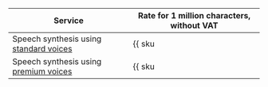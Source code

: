 | Service | Rate for 1 million characters, without VAT |
| ----- | ----- |
| Speech synthesis using [standard voices](../../speechkit/tts/voices.md#standard) | {{ sku|USD|ai.speech.tts|string }} |
| Speech synthesis using [premium voices](../../speechkit/tts/voices.md#premium) | {{ sku|USD|ai.speech.tts_gpu|string }} |
